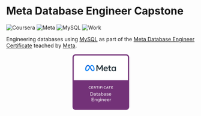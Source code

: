 # Meta Database Engineer Capstone

![Coursera](https://img.shields.io/badge/Coursera-0747a6?style=flat&logo=coursera&logoColor=white)
![Meta](https://img.shields.io/badge/Meta-0668E1?style=flat&logo=meta&logoColor=white)
![MySQL](https://img.shields.io/badge/MySQL-00758F?style=flat&logo=mysql&logoColor=white)
![Work](https://img.shields.io/badge/Work-Ongoing-orange)

Engineering databases using [MySQL](https://dev.mysql.com/downloads/) as part of the [Meta Database Engineer Certificate](https://www.coursera.org/professional-certificates/meta-back-end-developer) teached by [Meta](https://www.facebook.com/business/learn/back-end-back-end-developer-certificate-coursera).

<p align="center">
    <a href="https://www.credly.com/org/facebook-blueprint/badge/meta-database-engineer-certificate">
        <img src="images/meta-database-cert.png" width="30%" height="30%" />
    </a>
</p>
